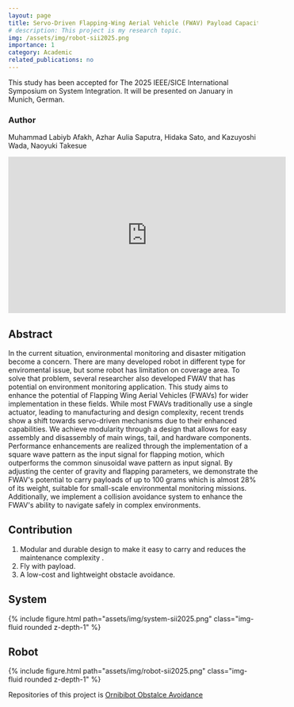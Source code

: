 ```yaml
---
layout: page
title: Servo-Driven Flapping-Wing Aerial Vehicle (FWAV) Payload Capacity and Navigation Performance
# description: This project is my research topic.
img: /assets/img/robot-sii2025.png
importance: 1
category: Academic
related_publications: no
---
```


<style>
.rotate-video {
    transform: rotate(-90deg);
    /* Additional styles to handle the layout after rotation */
    margin: auto;
}
</style>

This study has been accepted for The 2025 IEEE/SICE International Symposium on System Integration. It will be presented on January in Munich, German.

### Author
Muhammad Labiyb Afakh, Azhar Aulia Saputra, Hidaka Sato, and Kazuyoshi Wada, Naoyuki Takesue

<!-- <div class="col-sm mt-3 mt-md-0" style="max-width: 1080px;">
    {% include video.html path="assets/video/payload-and-navigation.mp4" class="img-fluid rounded z-depth-1" controls=true autoplay=true %}
</div> -->

<div style="text-align: center;">
    <iframe width="560" height="315" src="https://www.youtube.com/embed/Qdk4ZPTl2Ac?si=fCiggt5moapAIqRC" title="YouTube video player" frameborder="0" allow="accelerometer; autoplay; clipboard-write; encrypted-media; gyroscope; picture-in-picture; web-share" referrerpolicy="strict-origin-when-cross-origin" allowfullscreen></iframe>
</div>

## Abstract
In the current situation, environmental monitoring and disaster mitigation become a concern. There are many developed robot in different type for
enviromental issue, but some robot has limitation on coverage area. To solve that problem, several researcher also developed FWAV that has
potential on environment monitoring application. This study aims to enhance the potential of Flapping Wing Aerial Vehicles (FWAVs) for wider implementation in these fields. While most FWAVs traditionally use a single actuator, leading to manufacturing and design complexity, recent trends show a shift towards servo-driven mechanisms due to their enhanced capabilities. We achieve modularity through a design that allows for easy assembly and disassembly of main wings, tail, and hardware components. Performance enhancements are realized through the implementation of a square wave pattern as the input signal for flapping motion, which outperforms the common sinusoidal wave pattern as input signal. By adjusting the center of gravity and flapping parameters, we demonstrate the FWAV's potential to carry payloads of up to 100 grams which is almost 28\% of its weight, suitable for small-scale environmental monitoring missions. Additionally, we implement a collision avoidance system to enhance the FWAV's ability to navigate safely in complex environments. 

## Contribution
1. Modular and durable design to make it easy to carry and reduces the maintenance complexity .
2. Fly with payload.
3. A low-cost and lightweight obstacle avoidance.

<!-- Skills: Linux, C, C++, Python, ROS1/ROS2, CAD, CAM, EDA, Serial Communication, Git. -->

## System
<div class="col-sm mt-3 mt-md-0" style="max-width: 560px; margin: auto;">
    {% include figure.html path="assets/img/system-sii2025.png" class="img-fluid rounded z-depth-1" %}
</div>

## Robot
<div class="col-sm mt-3 mt-md-0" style="max-width: 560px; margin: auto;">
    {% include figure.html path="assets/img/robot-sii2025.png" class="img-fluid rounded z-depth-1" %}
</div>

Repositories of this project is [Ornibibot Obstalce Avoidance](https://github.com/labiybafakh/OrnibiBotObstacleAvoidance) 